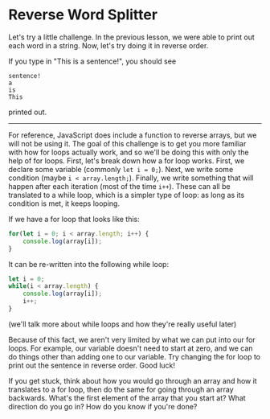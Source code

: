 # Reverse Word Splitter

Let's try a little challenge. In the previous lesson, we were able to print out each word in a string. Now, let's try doing it in reverse order.

If you type in "This is a sentence!", you should see
```
sentence!
a
is
This
```
printed out.

---

For reference, JavaScript does include a function to reverse arrays, but we will not be using it. The goal of this challenge is to get you more familiar with how for loops actually work, and so we'll be doing this with only the help of for loops. First, let's break down how a for loop works. First, we declare some variable (commonly `let i = 0;`). Next, we write some condition (maybe `i < array.length;`). Finally, we write something that will happen after each iteration (most of the time `i++`). These can all be translated to a while loop, which is a simpler type of loop: as long as its condition is met, it keeps looping.

If we have a for loop that looks like this:
```js
for(let i = 0; i < array.length; i++) {
    console.log(array[i]);
}
```

It can be re-written into the following while loop:
```js
let i = 0;
while(i < array.length) {
    console.log(array[i]);
    i++;
}
```
(we'll talk more about while loops and how they're really useful later)

Because of this fact, we aren't very limited by what we can put into our for loops. For example, our variable doesn't need to start at zero, and we can do things other than adding one to our variable. Try changing the for loop to print out the sentence in reverse order. Good luck!

If you get stuck, think about how you would go through an array and how it translates to a for loop, then do the same for going through an array backwards. What's the first element of the array that you start at? What direction do you go in? How do you know if you're done?